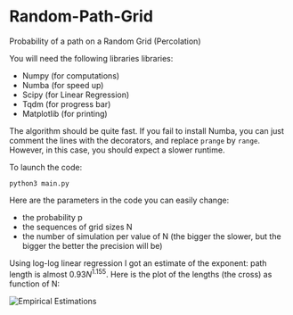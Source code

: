 # Random-Path-Grid
Probability of a path on a Random Grid (Percolation)

You will need the following libraries libraries:

- Numpy (for computations)
- Numba (for speed up)
- Scipy (for Linear Regression)
- Tqdm (for progress bar)
- Matplotlib (for printing)

The algorithm should be quite fast.
If you fail to install Numba, you can just comment the lines with the decorators,
and replace `prange` by `range`. However, in this case, you should expect a slower runtime.

To launch the code:

```python3 main.py```

Here are the parameters in the code you can easily change:

* the probability p
* the sequences of grid sizes N
* the number of simulation per value of N (the bigger the slower, but the bigger the better the precision will be)

Using log-log linear regression I got an estimate of the exponent: path length is almost $0.93N^{1.155}$.
Here is the plot of the lengths (the cross) as function of N:

![Empirical Estimations](https://github.com/Algue-Rythme/Random-Path-Grid/blob/main/N1000curves.png)
